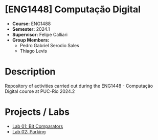 # [ENG1448] Computação Digital
* **Course:** ENG1488
* **Semester:** 2024.1
* **Supervisor:** Felipe Calliari
* **Group Members:**
  * Pedro Gabriel Serodio Sales
  * Thiago Levis

# Description
Repository of activities carried out during the ENG1448 - Computação Digital course at PUC-Rio 2024.2
# Projects / Labs
* [Lab 01: Bit Comparators](https://github.com/salespedrogabriel/ENG1448-Computacao-Digital/tree/main/%5BLAB1%5D%20Bit%20Comparators)
* [Lab 02: Parking](https://github.com/salespedrogabriel/ENG1448-Computacao-Digital/tree/main/%5BLAB2%5D%20Parking)


